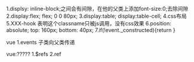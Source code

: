 1.displsy: inline-block;之间会有间隙，在他的父类上添加font-size:0;去除间隙
2.display:flex; flex; 0 0 80px;
3.display:table; display:table-cell;
4.css布局
5.XXX-hook 表明这个classname只被js调用，没有css效果
6.position: absolute; top: 160px; bottom: 40px;
7.if(!event._constructed){return }

vue
1.events 子类向父类传递

vue:?????
1.$refs
2.ref
